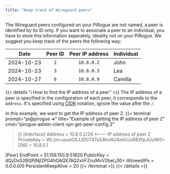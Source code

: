 ```yaml
---
title: "Keep track of Wireguard peers"
---
```


The Wireguard peers configured on your PiRogue are not named, a peer is identified by its ID only. If you want to associate a peer to an individual, you have to store this information separately, ideality not on your PiRogue. We suggest you keep track of the peers the following way:

| Date       | Peer ID | Peer IP address | Individual |
| -----------|:-------:|:---------------:|:-----------|
| 2024-10-23 |     `2` |      `10.8.0.2` |       John |
| 2024-10-23 |     `3` |      `10.8.0.3` |        Lea |
| 2024-10-27 |     `6` |      `10.8.0.9` |    Camilla |


{{< details "ℹ️ How to find the IP address of a peer" >}}
The IP address of a peer is specified in the configuration of each peer, it corresponds to the `Address`. It's specified using [CIDR](https://en.wikipedia.org/wiki/Classless_Inter-Domain_Routing#CIDR_notation) notation, ignore the value after the `/`. 

In this example, we want to get the IP address of peer 2. 
{{< terminal 
prompt="pi@pirogue ➜" 
title="Example of getting the IP address of peer 2"
cmd="pirogue-admin-client vpn get-peer-config 2" 
>}}
[Interface]
Address = 10.8.0.2/24  <--- IP address of peer 2
PrivateKey = WLzm+auxiGXJJDf/74TsS4hnAU4mViJxR8XfpJUviW0=
DNS = 10.8.0.1

[Peer]
EndPoint = 51.159.150.9:51820
PublicKey = dQzDsS2BQPjNjI2PG4hGAQX7AQ2xhFZnuMvV2beLj30=
AllowedIPs = 0.0.0.0/0
PersistentKeepAlive = 20
{{< /terminal >}}
{{< /details >}}